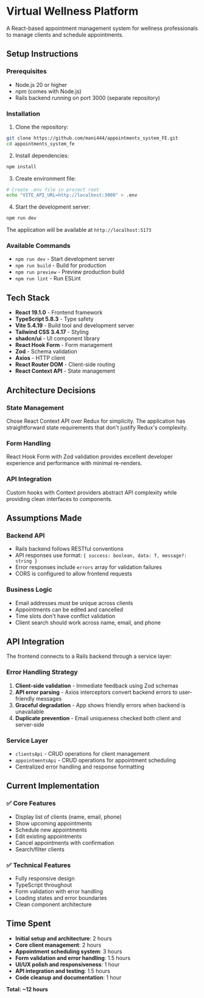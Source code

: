 # Virtual Wellness Platform

A React-based appointment management system for wellness professionals to manage clients and schedule appointments.

## Setup Instructions

### Prerequisites

- Node.js 20 or higher
- npm (comes with Node.js)
- Rails backend running on port 3000 (separate repository)

### Installation

1. Clone the repository:

```bash
git clone https://github.com/mani444/appointments_system_FE.git
cd appointments_system_fe
```

2. Install dependencies:

```bash
npm install
```

3. Create environment file:

```bash
# Create .env file in project root
echo "VITE_API_URL=http://localhost:3000" > .env
```

4. Start the development server:

```bash
npm run dev
```

The application will be available at `http://localhost:5173`

### Available Commands

- `npm run dev` - Start development server
- `npm run build` - Build for production
- `npm run preview` - Preview production build
- `npm run lint` - Run ESLint

## Tech Stack

- **React 19.1.0** - Frontend framework
- **TypeScript 5.8.3** - Type safety
- **Vite 5.4.19** - Build tool and development server
- **Tailwind CSS 3.4.17** - Styling
- **shadcn/ui** - UI component library
- **React Hook Form** - Form management
- **Zod** - Schema validation
- **Axios** - HTTP client
- **React Router DOM** - Client-side routing
- **React Context API** - State management

## Architecture Decisions

### State Management

Chose React Context API over Redux for simplicity. The application has straightforward state requirements that don't justify Redux's complexity.

### Form Handling

React Hook Form with Zod validation provides excellent developer experience and performance with minimal re-renders.

### API Integration

Custom hooks with Context providers abstract API complexity while providing clean interfaces to components.

## Assumptions Made

### Backend API

- Rails backend follows RESTful conventions
- API responses use format: `{ success: boolean, data: T, message?: string }`
- Error responses include `errors` array for validation failures
- CORS is configured to allow frontend requests

### Business Logic

- Email addresses must be unique across clients
- Appointments can be edited and cancelled
- Time slots don't have conflict validation
- Client search should work across name, email, and phone

## API Integration

The frontend connects to a Rails backend through a service layer:

### Error Handling Strategy

1. **Client-side validation** - Immediate feedback using Zod schemas
2. **API error parsing** - Axios interceptors convert backend errors to user-friendly messages
3. **Graceful degradation** - App shows friendly errors when backend is unavailable
4. **Duplicate prevention** - Email uniqueness checked both client and server-side

### Service Layer

- `clientsApi` - CRUD operations for client management
- `appointmentsApi` - CRUD operations for appointment scheduling
- Centralized error handling and response formatting

## Current Implementation

### ✅ Core Features

- Display list of clients (name, email, phone)
- Show upcoming appointments
- Schedule new appointments
- Edit existing appointments
- Cancel appointments with confirmation
- Search/filter clients

### ✅ Technical Features

- Fully responsive design
- TypeScript throughout
- Form validation with error handling
- Loading states and error boundaries
- Clean component architecture

## Time Spent

- **Initial setup and architecture**: 2 hours
- **Core client management**: 2 hours
- **Appointment scheduling system**: 3 hours
- **Form validation and error handling**: 1.5 hours
- **UI/UX polish and responsiveness**: 1 hour
- **API integration and testing**: 1.5 hours
- **Code cleanup and documentation**: 1 hour

**Total: ~12 hours**
